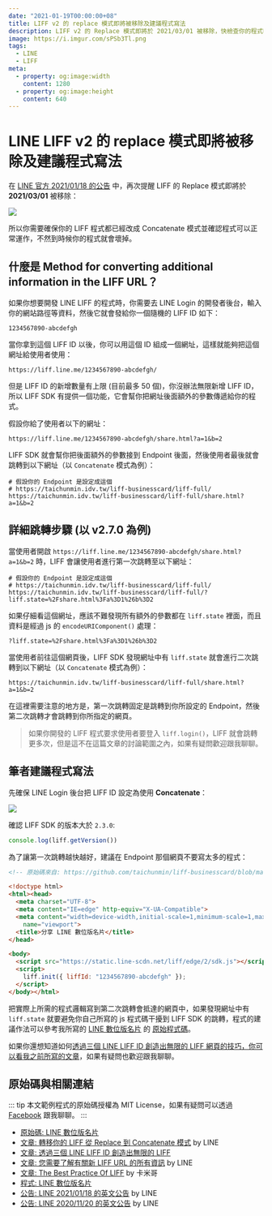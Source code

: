 ```yaml
---
date: "2021-01-19T00:00:00+08"
title: LIFF v2 的 replace 模式即將被移除及建議程式寫法
description: LIFF v2 的 Replace 模式即將於 2021/03/01 被移除，快檢查你的程式吧！
image: https://i.imgur.com/sPSb3Tl.png
tags:
  - LINE
  - LIFF
meta:
  - property: og:image:width
    content: 1280
  - property: og:image:height
    content: 640
---
```


# LINE LIFF v2 的 replace 模式即將被移除及建議程式寫法

在 [LINE 官方 2021/01/18 的公告](https://developers.line.biz/zh-hant/news/2021/01/18/remind-discontinue-replace-mode-announcement/) 中，再次提醒 LIFF 的 Replace 模式即將於 **2021/03/01** 被移除：

![](https://i.imgur.com/YxN1Pv9.png)

所以你需要確保你的 LIFF 程式都已經改成 Concatenate 模式並確認程式可以正常運作，不然到時候你的程式就會壞掉。

## 什麼是 Method for converting additional information in the LIFF URL？

如果你想要開發 LINE LIFF 的程式時，你需要去 LINE Login 的開發者後台，輸入你的網站路徑等資料，然後它就會發給你一個隨機的 LIFF ID 如下：

```
1234567890-abcdefgh
```

當你拿到這個 LIFF ID 以後，你可以用這個 ID 組成一個網址，這樣就能夠把這個網址給使用者使用：

```
https://liff.line.me/1234567890-abcdefgh/
```

但是 LIFF ID 的新增數量有上限 (目前最多 50 個)，你沒辦法無限新增 LIFF ID，所以 LIFF SDK 有提供一個功能，它會幫你把網址後面額外的參數傳遞給你的程式。

假設你給了使用者以下的網址：

```
https://liff.line.me/1234567890-abcdefgh/share.html?a=1&b=2
```

LIFF SDK 就會幫你把後面額外的參數接到 Endpoint 後面，然後使用者最後就會跳轉到以下網址（以 `Concatenate` 模式為例）：

```
# 假設你的 Endpoint 是設定成這個
# https://taichunmin.idv.tw/liff-businesscard/liff-full/
https://taichunmin.idv.tw/liff-businesscard/liff-full/share.html?a=1&b=2
```

## 詳細跳轉步驟 (以 v2.7.0 為例)

當使用者開啟 `https://liff.line.me/1234567890-abcdefgh/share.html?a=1&b=2` 時，LIFF 會讓使用者進行第一次跳轉至以下網址：

```
# 假設你的 Endpoint 是設定成這個
# https://taichunmin.idv.tw/liff-businesscard/liff-full/
https://taichunmin.idv.tw/liff-businesscard/liff-full/?liff.state=%2Fshare.html%3Fa%3D1%26b%3D2
```

如果仔細看這個網址，應該不難發現所有額外的參數都在 `liff.state` 裡面，而且資料是經過 js 的 `encodeURIComponent()` 處理：

```
?liff.state=%2Fshare.html%3Fa%3D1%26b%3D2
```

當使用者前往這個網頁後，LIFF SDK 發現網址中有 `liff.state` 就會進行二次跳轉到以下網址（以 `Concatenate` 模式為例）：

```
https://taichunmin.idv.tw/liff-businesscard/liff-full/share.html?a=1&b=2
```

在這裡需要注意的地方是，第一次跳轉固定是跳轉到你所設定的 Endpoint，然後第二次跳轉才會跳轉到你所指定的網頁。

> 如果你開發的 LIFF 程式要求使用者要登入 `liff.login()`，LIFF 就會跳轉更多次，但是這不在這篇文章的討論範圍之內，如果有疑問歡迎跟我聊聊。

## 筆者建議程式寫法

先確保 LINE Login 後台把 LIFF ID 設定為使用 **Concatenate**：

![](https://i.imgur.com/hE2O8X2.png)

確認 LIFF SDK 的版本大於 `2.3.0`:

```js
console.log(liff.getVersion())
```

為了讓第一次跳轉越快越好，建議在 Endpoint 那個網頁不要寫太多的程式：

```html
<!-- 原始碼來自: https://github.com/taichunmin/liff-businesscard/blob/master/src/liff-full/index.pug -->

<!doctype html>
<html><head>
  <meta charset="UTF-8">
  <meta content="IE=edge" http-equiv="X-UA-Compatible">
  <meta content="width=device-width,initial-scale=1,minimum-scale=1,maximum-scale=1,viewport-fit=cover,user-scalable=no"
    name="viewport">
  <title>分享 LINE 數位版名片</title>
</head>

<body>
  <script src="https://static.line-scdn.net/liff/edge/2/sdk.js"></script>
  <script>
    liff.init({ liffId: "1234567890-abcdefgh" });
  </script>
</body></html>
```

把實際上所需的程式邏輯寫到第二次跳轉會抵達的網頁中，如果發現網址中有 `liff.state` 就要避免你自己所寫的 js 程式碼干擾到 LIFF SDK 的跳轉，程式的建議作法可以參考我所寫的 [LINE 數位版名片](https://taichunmin.idv.tw/liff-businesscard/) 的 [原始程式碼](https://github.com/taichunmin/liff-businesscard/blob/master/src/liff-full/share.pug)。

如果你還想知道如何[透過三個 LINE LIFF ID 創造出無限的 LIFF 網頁的技巧，你可以看我之前所寫的文章](https://taichunmin.idv.tw/blog/2020-09-18-line-three-size-liff.html)，如果有疑問也歡迎跟我聊聊。

## 原始碼與相關連結

::: tip
本文範例程式的原始碼授權為 MIT License，如果有疑問可以透過 [Facebook](https://www.facebook.com/taichunmin) 跟我聊聊。
:::

* [原始碼: LINE 數位版名片](https://github.com/taichunmin/liff-businesscard/)
* [文章: 轉移你的 LIFF 從 Replace 到 Concatenate 模式](https://engineering.linecorp.com/zh-hant/blog/liff-replace-to-concatenate/) by LINE
* [文章: 透過三個 LINE LIFF ID 創造出無限的 LIFF](https://taichunmin.idv.tw/blog/2020-09-18-line-three-size-liff.html)
* [文章: 您需要了解有關新 LIFF URL 的所有資訊](https://engineering.linecorp.com/zh-hant/blog/new-liff-url-infomation/) by LINE
* [文章: The Best Practice Of LIFF](https://etrexkuo.medium.com/the-best-practice-of-liff-fd89f2e612fc) by 卡米哥
* [程式: LINE 數位版名片](https://taichunmin.idv.tw/liff-businesscard/)
* [公告: LINE 2021/01/18 的英文公告](https://developers.line.biz/zh-hant/news/2021/01/18/remind-discontinue-replace-mode-announcement/) by LINE
* [公告: LINE 2020/11/20 的英文公告](https://developers.line.biz/en/news/2020/11/20/discontinue-replace-mode-announcement/) by LINE
